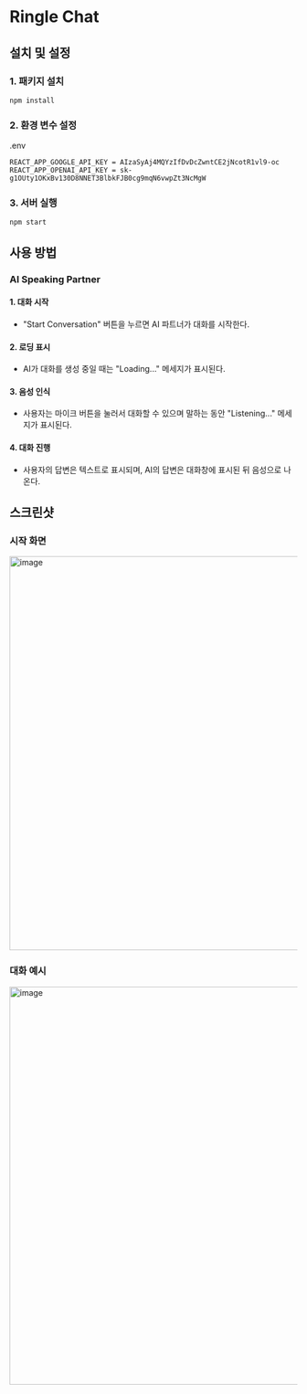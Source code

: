 # Ringle Chat

## 설치 및 설정

### 1. 패키지 설치

    npm install

### 2. 환경 변수 설정

.env

    REACT_APP_GOOGLE_API_KEY = AIzaSyAj4MQYzIfDvDcZwntCE2jNcotR1vl9-oc
    REACT_APP_OPENAI_API_KEY = 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

### 3. 서버 실행

    npm start

## 사용 방법

### AI Speaking Partner

#### 1. 대화 시작

  * "Start Conversation" 버튼을 누르면 AI 파트너가 대화를 시작한다.

#### 2. 로딩 표시

  * AI가 대화를 생성 중일 때는 "Loading..." 메세지가 표시된다.

#### 3. 음성 인식

  * 사용자는 마이크 버튼을 눌러서 대화할 수 있으며 말하는 동안 "Listening..." 메세지가 표시된다.

#### 4. 대화 진행

  * 사용자의 답변은 텍스트로 표시되며, AI의 답변은 대화창에 표시된 뒤 음성으로 나온다.

## 스크린샷

### 시작 화면

<img width="690" alt="image" src="https://github.com/Sumin-Yi/AIChat/assets/149778119/951a4886-f812-4909-9a34-e06a123f1437">

### 대화 예시

<img width="697" alt="image" src="https://github.com/Sumin-Yi/AIChat/assets/149778119/ee11a9d8-4352-42fb-9145-c9da558cfe77">
